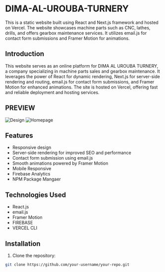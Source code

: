 # DIMA-AL-UROUBA-TURNERY

This is a static website built using React and Next.js framework and hosted on Vercel. The website showcases machine parts such as CNC, lathes, drills, and offers gearbox maintenance services. It utilizes email.js for contact form submissions and Framer Motion for animations.

## Introduction

This website serves as an online platform for DIMA AL UROUBA TURNERY, a company specializing in machine parts sales and gearbox maintenance. It leverages the power of React for dynamic rendering, Next.js for server-side rendering and routing, email.js for contact form submissions, and Framer Motion for enhanced animations. The site is hosted on Vercel, offering fast and reliable deployment and hosting services.

## PREVIEW
![Design](https://i.imgur.com/Jy1TFjS.jpg)
![Homepage](https://i.imgur.com/u5ZBfgW.png)

## Features

- Responsive design
- Server-side rendering for improved SEO and performance
- Contact form submission using email.js
- Smooth animations powered by Framer Motion
- Mobile Responsive
- Firebase Analytics 
- NPM Package Mangaer 

## Technologies Used

- React.js
- email.js
- Framer Motion
- FIREBASE
- VERCEL CLI

## Installation

1. Clone the repository:

```bash
git clone https://github.com/your-username/your-repo.git
